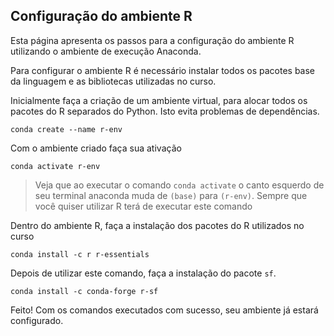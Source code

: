 ## Configuração do ambiente R

Esta página apresenta os passos para a configuração do ambiente R utilizando o ambiente de execução Anaconda.

Para configurar o ambiente R é necessário instalar todos os pacotes base da linguagem e as bibliotecas utilizadas no curso.

Inicialmente faça a criação de um ambiente virtual, para alocar todos os pacotes do R separados do Python. Isto evita problemas de dependências.

```shell
conda create --name r-env
```

Com o ambiente criado faça sua ativação

```shell
conda activate r-env
```

> Veja que ao executar o comando `conda activate` o canto esquerdo de seu terminal anaconda muda de `(base)` para `(r-env)`. Sempre que você quiser utilizar R terá de executar este comando

Dentro do ambiente R, faça a instalação dos pacotes do R utilizados no curso

```shell
conda install -c r r-essentials
```

Depois de utilizar este comando, faça a instalação do pacote `sf`.

```shell
conda install -c conda-forge r-sf
```

Feito! Com os comandos executados com sucesso, seu ambiente já estará configurado.
